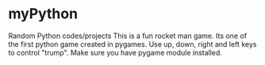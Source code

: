 # myPython
Random Python codes/projects
This is a fun rocket man game. Its one of the first python game created in pygames. Use up, down, right and left keys to control "trump".
Make sure you have pygame module installed.
